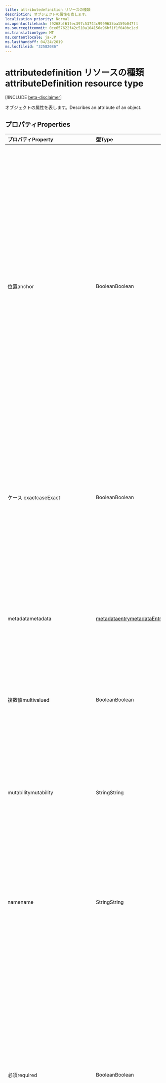 ```yaml
---
title: attributedefinition リソースの種類
description: オブジェクトの属性を表します。
localization_priority: Normal
ms.openlocfilehash: f9268bf61fec397c53744c9999635ba159b047f4
ms.sourcegitcommit: 0ce657622f42c510a104156a96bf1f1f040bc1cd
ms.translationtype: MT
ms.contentlocale: ja-JP
ms.lasthandoff: 04/24/2019
ms.locfileid: "32582086"
---
```

# <a name="attributedefinition-resource-type"></a><span data-ttu-id="88faa-103">attributedefinition リソースの種類</span><span class="sxs-lookup"><span data-stu-id="88faa-103">attributeDefinition resource type</span></span>

[!INCLUDE [beta-disclaimer](../../includes/beta-disclaimer.md)]

<span data-ttu-id="88faa-104">オブジェクトの属性を表します。</span><span class="sxs-lookup"><span data-stu-id="88faa-104">Describes an attribute of an object.</span></span>

## <a name="properties"></a><span data-ttu-id="88faa-105">プロパティ</span><span class="sxs-lookup"><span data-stu-id="88faa-105">Properties</span></span>

| <span data-ttu-id="88faa-106">プロパティ</span><span class="sxs-lookup"><span data-stu-id="88faa-106">Property</span></span>      | <span data-ttu-id="88faa-107">型</span><span class="sxs-lookup"><span data-stu-id="88faa-107">Type</span></span>      | <span data-ttu-id="88faa-108">説明</span><span class="sxs-lookup"><span data-stu-id="88faa-108">Description</span></span>    |
|:--------------|:----------|:---------------|
|<span data-ttu-id="88faa-109">位置</span><span class="sxs-lookup"><span data-stu-id="88faa-109">anchor</span></span>         |<span data-ttu-id="88faa-110">Boolean</span><span class="sxs-lookup"><span data-stu-id="88faa-110">Boolean</span></span>    | <span data-ttu-id="88faa-111">`true`オブジェクトのアンカーとして属性を使用する必要があるかどうか。</span><span class="sxs-lookup"><span data-stu-id="88faa-111">`true` if the attribute should be used as the anchor for the object.</span></span> <span data-ttu-id="88faa-112">アンカー属性には、オブジェクトを識別する一意の値を指定する必要があります。不変にする必要があります。</span><span class="sxs-lookup"><span data-stu-id="88faa-112">Anchor attributes must have a unique value identifying an object, and must be immutable.</span></span> <span data-ttu-id="88faa-113">既定値は `false` です。</span><span class="sxs-lookup"><span data-stu-id="88faa-113">Default is `false`.</span></span> <span data-ttu-id="88faa-114">同期をサポートするには、オブジェクトの属性の1つだけをアンカーとして指定する必要があります。</span><span class="sxs-lookup"><span data-stu-id="88faa-114">One, and only one, of the object's attributes must be designated as the anchor to support synchronization.</span></span> |
|<span data-ttu-id="88faa-115">ケース exact</span><span class="sxs-lookup"><span data-stu-id="88faa-115">caseExact</span></span>      |<span data-ttu-id="88faa-116">Boolean</span><span class="sxs-lookup"><span data-stu-id="88faa-116">Boolean</span></span>    |<span data-ttu-id="88faa-117">`true`この属性の値を大文字と小文字を区別して扱う必要がある場合。</span><span class="sxs-lookup"><span data-stu-id="88faa-117">`true` if value of this attribute should be treated as case-sensitive.</span></span> <span data-ttu-id="88faa-118">この設定は、同期エンジンが属性の変更を検出する方法に影響します。</span><span class="sxs-lookup"><span data-stu-id="88faa-118">This setting affects how the synchronization engine detects changes for the attribute.</span></span>|
|<span data-ttu-id="88faa-119">metadata</span><span class="sxs-lookup"><span data-stu-id="88faa-119">metadata</span></span>       |[<span data-ttu-id="88faa-120">metadataentry</span><span class="sxs-lookup"><span data-stu-id="88faa-120">metadataEntry</span></span>](../resources/synchronization-metadataentry.md)    |<span data-ttu-id="88faa-121">追加の拡張機能のプロパティ。</span><span class="sxs-lookup"><span data-stu-id="88faa-121">Additional extension properties.</span></span> <span data-ttu-id="88faa-122">明示的に記述されていない限り、メタデータ値は変更しないでください。</span><span class="sxs-lookup"><span data-stu-id="88faa-122">Unless mentioned explicitly, metadata values should not be changed.</span></span>|
|<span data-ttu-id="88faa-123">複数値</span><span class="sxs-lookup"><span data-stu-id="88faa-123">multivalued</span></span>    |<span data-ttu-id="88faa-124">Boolean</span><span class="sxs-lookup"><span data-stu-id="88faa-124">Boolean</span></span>    |<span data-ttu-id="88faa-125">`true`属性に複数の値を設定できる場合。</span><span class="sxs-lookup"><span data-stu-id="88faa-125">`true` if an attribute can have multiple values.</span></span> <span data-ttu-id="88faa-126">既定値は `false` です。</span><span class="sxs-lookup"><span data-stu-id="88faa-126">Default is `false`.</span></span>|
|<span data-ttu-id="88faa-127">mutability</span><span class="sxs-lookup"><span data-stu-id="88faa-127">mutability</span></span>     |<span data-ttu-id="88faa-128">String</span><span class="sxs-lookup"><span data-stu-id="88faa-128">String</span></span>     |<span data-ttu-id="88faa-129">属性の変わり可能性。</span><span class="sxs-lookup"><span data-stu-id="88faa-129">An attribute's mutability.</span></span> <span data-ttu-id="88faa-130">可能な値は`ReadWrite`、 `ReadOnly`、 `Immutable`、 `WriteOnly`、です。</span><span class="sxs-lookup"><span data-stu-id="88faa-130">Possible values are:  `ReadWrite`, `ReadOnly`, `Immutable`, `WriteOnly`.</span></span> <span data-ttu-id="88faa-131">既定値は `ReadWrite` です。</span><span class="sxs-lookup"><span data-stu-id="88faa-131">Default is `ReadWrite`.</span></span>|
|<span data-ttu-id="88faa-132">name</span><span class="sxs-lookup"><span data-stu-id="88faa-132">name</span></span>           |<span data-ttu-id="88faa-133">String</span><span class="sxs-lookup"><span data-stu-id="88faa-133">String</span></span>     |<span data-ttu-id="88faa-134">属性の名前。</span><span class="sxs-lookup"><span data-stu-id="88faa-134">Name of the attribute.</span></span> <span data-ttu-id="88faa-135">オブジェクト定義内で一意である必要があります。</span><span class="sxs-lookup"><span data-stu-id="88faa-135">Must be unique within the object definition.</span></span> <span data-ttu-id="88faa-136">null 許容ではありません。</span><span class="sxs-lookup"><span data-stu-id="88faa-136">Not nullable.</span></span>|
|<span data-ttu-id="88faa-137">必須</span><span class="sxs-lookup"><span data-stu-id="88faa-137">required</span></span>       |<span data-ttu-id="88faa-138">Boolean</span><span class="sxs-lookup"><span data-stu-id="88faa-138">Boolean</span></span>    |<span data-ttu-id="88faa-139">`true`属性が必要かどうか。</span><span class="sxs-lookup"><span data-stu-id="88faa-139">`true` if attribute is required.</span></span> <span data-ttu-id="88faa-140">必要な属性のいずれかが不足している場合は、オブジェクトを作成できません。</span><span class="sxs-lookup"><span data-stu-id="88faa-140">Object can not be created if any of the required attributes are missing.</span></span> <span data-ttu-id="88faa-141">同期時に必須属性に値がない場合は、既定値が使用されます。</span><span class="sxs-lookup"><span data-stu-id="88faa-141">If during synchronization, the required attribute has no value, the default value will be used.</span></span> <span data-ttu-id="88faa-142">既定値が設定されていない場合は、同期によってエラーが記録されます。</span><span class="sxs-lookup"><span data-stu-id="88faa-142">If default the value was not set, synchronization will record an error.</span></span>|
|<span data-ttu-id="88faa-143">referencedopivot</span><span class="sxs-lookup"><span data-stu-id="88faa-143">referencedObjects</span></span>|[<span data-ttu-id="88faa-144">referencedobject</span><span class="sxs-lookup"><span data-stu-id="88faa-144">referencedObject</span></span>](../resources/synchronization-referencedobject.md) |<span data-ttu-id="88faa-145">type の属性の場合は、参照されているオブジェクト`manager`を一覧表示`User`します (たとえば、属性が参照されるオブジェクトとしてリストになります)。 `reference`</span><span class="sxs-lookup"><span data-stu-id="88faa-145">For attributes with `reference` type, lists referenced objects (for example, the `manager` attribute would list `User` as the referenced object).</span></span>|
|<span data-ttu-id="88faa-146">type</span><span class="sxs-lookup"><span data-stu-id="88faa-146">type</span></span>           |<span data-ttu-id="88faa-147">String</span><span class="sxs-lookup"><span data-stu-id="88faa-147">String</span></span>     |<span data-ttu-id="88faa-148">属性値の型。</span><span class="sxs-lookup"><span data-stu-id="88faa-148">Attribute value type.</span></span> <span data-ttu-id="88faa-149">使用可能な値は、`String`、`Integer`、`Reference`、`Binary`、`Boolean` です。</span><span class="sxs-lookup"><span data-stu-id="88faa-149">Possible values are: `String`, `Integer`, `Reference`, `Binary`, `Boolean`.</span></span> <span data-ttu-id="88faa-150">既定値は `String` です。</span><span class="sxs-lookup"><span data-stu-id="88faa-150">Default is `String`.</span></span>|

## <a name="json-representation"></a><span data-ttu-id="88faa-151">JSON 表記</span><span class="sxs-lookup"><span data-stu-id="88faa-151">JSON representation</span></span>

<span data-ttu-id="88faa-152">リソースの JSON 表記を次に示します。</span><span class="sxs-lookup"><span data-stu-id="88faa-152">The following is a JSON representation of the resource.</span></span>

<!-- {
  "blockType": "resource",
  "optionalProperties": [

  ],
  "@odata.type": "microsoft.graph.attributeDefinition"
}-->

```json
{
  "anchor": true,
  "caseExact": true,
  "defaultValue": "String",
  "metadata": [{"@odata.type": "microsoft.graph.metadataEntry"}],
  "multivalued": true,
  "mutability": "String",
  "name": "String",
  "referencedObjects": [{"@odata.type": "microsoft.graph.referencedObject"}],
  "required": true,
  "type": "String"
}

```

<!-- uuid: 8fcb5dbc-d5aa-4681-8e31-b001d5168d79
2015-10-25 14:57:30 UTC -->
<!--
{
  "type": "#page.annotation",
  "description": "attributeDefinition resource",
  "keywords": "",
  "section": "documentation",
  "tocPath": "",
  "suppressions": [
    "Error: /api-reference/beta/resources/synchronization-attributedefinition.md:\r\n      Exception processing links.\r\n    System.ArgumentException: Link Definition was null. Link text: !INCLUDE [beta-disclaimer](../../includes/beta-disclaimer.md)\r\n      at ApiDoctor.Validation.DocFile.get_LinkDestinations()\r\n      at ApiDoctor.Validation.DocSet.ValidateLinks(Boolean includeWarnings, String[] relativePathForFiles, IssueLogger issues, Boolean requireFilenameCaseMatch, Boolean printOrphanedFiles)"
  ]
}
-->
